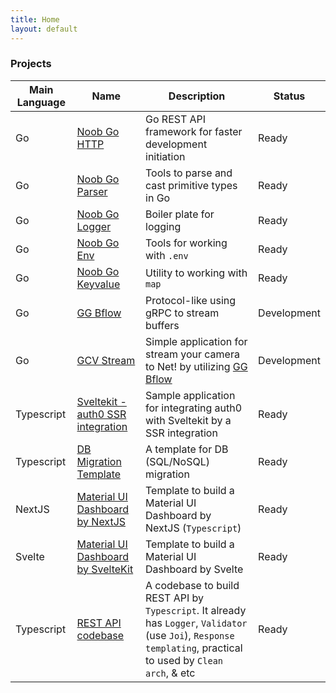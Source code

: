 ```yaml
---
title: Home
layout: default
---
```


### Projects

| Main Language | Name | Description | Status |
| -- | -------- | -------------- | --- |
| Go | [Noob Go HTTP](https://github.com/alfarih31/nb-go-http) | Go REST API framework for faster development initiation | Ready |
| Go | [Noob Go Parser](https://github.com/alfarih31/nb-go-parser) | Tools to parse and cast primitive types in Go | Ready |
| Go | [Noob Go Logger](https://github.com/alfarih31/nb-go-logger) | Boiler plate for logging | Ready |
| Go | [Noob Go Env](https://github.com/alfarih31/nb-go-env) | Tools for working with `.env` | Ready |
| Go | [Noob Go Keyvalue](https://github.com/alfarih31/nb-go-keyvalue) | Utility to working with `map` | Ready |
| Go | [GG Bflow](https://github.com/alfarih31/gg-bflow) | Protocol-like using gRPC to stream buffers | Development |
| Go | [GCV Stream](https://github.com/alfarih31/gcv-stream) | Simple application for stream your camera to Net! by utilizing [GG Bflow](https://github.com/alfarih31/gg-bflow) | Development |
| Typescript | [Sveltekit - auth0 SSR integration](https://github.com/alfarih31/sveltekit-auth0-ssr-integration) | Sample application for integrating auth0 with Sveltekit by a SSR integration  | Ready |
| Typescript | [DB Migration Template](https://github.com/alfarih31/db-migration-tmplt) | A template for DB (SQL/NoSQL) migration | Ready |
| NextJS | [Material UI Dashboard by NextJS](https://gitlab.com/Noob-Tech/codebase/material-ui-dashboard-nextts) | Template to build a Material UI Dashboard by NextJS (`Typescript`) | Ready
| Svelte | [Material UI Dashboard by SvelteKit ](https://gitlab.com/Noob-Tech/codebase/material-dashboard-sveltekit) | Template to build a Material UI Dashboard by Svelte | Ready
| Typescript | [REST API codebase](https://gitlab.com/Noob-Tech/codebase/backend-ts) | A codebase to build REST API by `Typescript`. It already has `Logger`, `Validator` (use `Joi`), `Response templating`, practical to used by `Clean arch`, & etc  | Ready